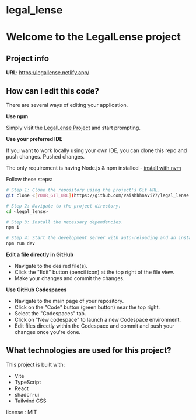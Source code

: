 # legal_lense

# Welcome to the LegalLense project

## Project info

**URL**: https://legallense.netlify.app/

## How can I edit this code?

There are several ways of editing your application.

**Use npm**

Simply visit the [LegalLense Project](https://github.com/Vaishhhnavi77/legal_lense.git) and start prompting.



**Use your preferred IDE**

If you want to work locally using your own IDE, you can clone this repo and push changes. Pushed changes.

The only requirement is having Node.js & npm installed - [install with nvm](https://github.com/nvm-sh/nvm#installing-and-updating)

Follow these steps:

```sh
# Step 1: Clone the repository using the project's Git URL.
git clone <[YOUR_GIT_URL](https://github.com/Vaishhhnavi77/legal_lense.git)>

# Step 2: Navigate to the project directory.
cd <legal_lense>

# Step 3: Install the necessary dependencies.
npm i

# Step 4: Start the development server with auto-reloading and an instant preview.
npm run dev
```

**Edit a file directly in GitHub**

- Navigate to the desired file(s).
- Click the "Edit" button (pencil icon) at the top right of the file view.
- Make your changes and commit the changes.

**Use GitHub Codespaces**

- Navigate to the main page of your repository.
- Click on the "Code" button (green button) near the top right.
- Select the "Codespaces" tab.
- Click on "New codespace" to launch a new Codespace environment.
- Edit files directly within the Codespace and commit and push your changes once you're done.

## What technologies are used for this project?

This project is built with:

- Vite
- TypeScript
- React
- shadcn-ui
- Tailwind CSS

license : MIT 
